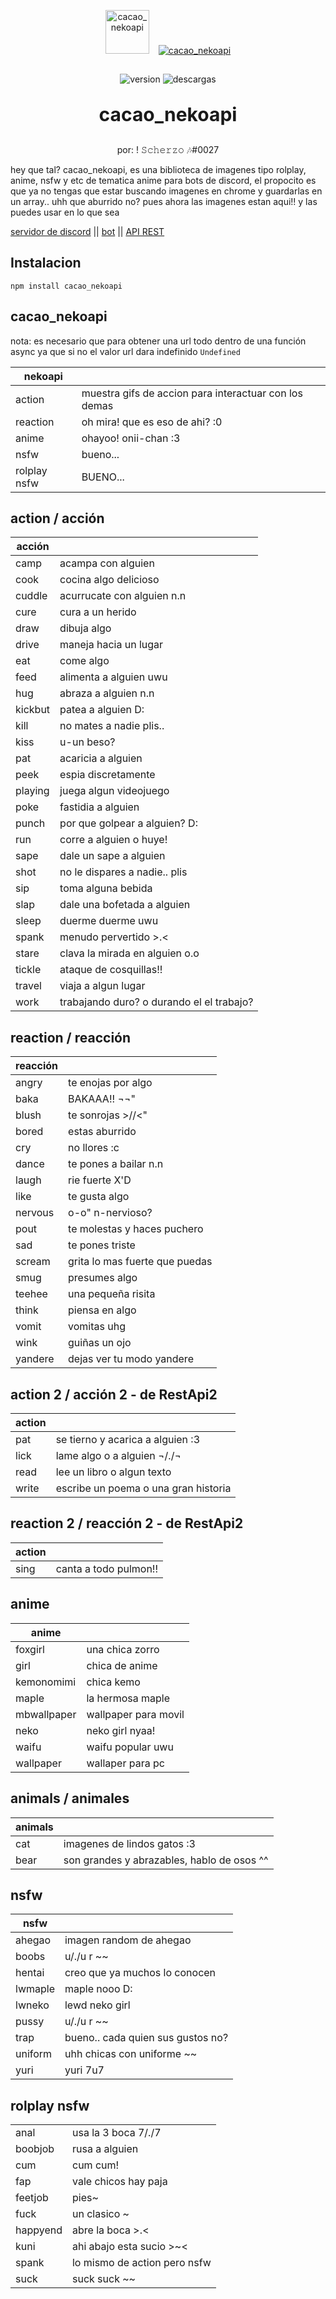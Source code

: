 <div align="center">
  <p><a href="https://discord.gg/PKGhvUKaQN"><img src="https://media.discordapp.net/attachments/809089744574611507/855990674046582794/1624150826097.png?width=322&height=461" width="70" alt="cacao_nekoapi" /></a><a href="https://discord.gg/PKGhvUKaQN"><img src="https://nodei.co/npm/cacao_nekoapi.png?downloads=true&downloadRank=true&stars=true" alt="cacao_nekoapi" style="margin-bottom: 15px; margin-left: 15px;"></a></p>
  <img src="https://img.shields.io/npm/v/cacao_nekoapi.svg?maxAge=3600" alt="version">
  <img src="https://img.shields.io/npm/dt/cacao_nekoapi" alt="descargas">
  <p style="font-family: -apple-system, BlinkMacSystemFont, 'Segoe UI', Roboto, Oxygen, Ubuntu, Cantarell, 'Open Sans', 'Helvetica Neue', sans-serif; font-size: 30px;"><b>cacao_nekoapi</b></p>
  <p style="padding: 0; font-family: -apple-system, BlinkMacSystemFont, 'Segoe UI', Roboto, Oxygen, Ubuntu, Cantarell, 'Open Sans', 'Helvetica Neue', sans-serif;">por: !  𝚂𝚌𝚑𝚎𝚛𝚣𝚘  🎶#0027</p>
</div>


hey que tal? 
cacao_nekoapi, es una biblioteca de imagenes tipo rolplay, anime, nsfw y etc de tematica anime para bots de discord,
el propocito es que ya no tengas que estar buscando imagenes en chrome y guardarlas en un array.. uhh que aburrido no?
pues ahora las imagenes estan aqui!! y las puedes usar en lo que sea

[servidor de discord](https://discord.gg/PKGhvUKaQN) || [bot](https://discord.com/api/oauth2/authorize?client_id=821452429409124451&permissions=8&scope=bot%20applications.commands) || [API REST](https://nekoapi.vanillank2006.repl.co/api)

## Instalacion

`npm install cacao_nekoapi`

## cacao_nekoapi

nota: es necesario que para obtener una url todo dentro de una función async ya que si no el valor url dara indefinido `Undefined`

| nekoapi      |                                                       |
| ------------ | ----------------------------------------------------- |
| action       | muestra gifs de accion para interactuar con los demas |
| reaction     | oh mira! que es eso de ahi?  :0                       |
| anime        | ohayoo! onii-chan :3                                  |
| nsfw         | bueno...                                              |
| rolplay nsfw | BUENO...                                              |

## action / acción

| acción  |                                           |
| ------- | ----------------------------------------- |
| camp    | acampa con alguien                        |
| cook    | cocina algo delicioso                     |
| cuddle  | acurrucate con alguien n.n                |
| cure    | cura a un herido                          |
| draw    | dibuja algo                               |
| drive   | maneja hacia un lugar                     |
| eat     | come algo                                 |
| feed    | alimenta a alguien uwu                    |
| hug     | abraza a alguien n.n                      |
| kickbut | patea a alguien D:                        |
| kill    | no mates a nadie plis..                   |
| kiss    | u-un beso?                                |
| pat     | acaricia a alguien                        |
| peek    | espia discretamente                       |
| playing | juega algun videojuego                    |
| poke    | fastidia a alguien                        |
| punch   | por que golpear a alguien? D:             |
| run     | corre a alguien o huye!                   |
| sape    | dale un sape a alguien                    |
| shot    | no le dispares a nadie.. plis             |
| sip     | toma alguna bebida                        |
| slap    | dale una bofetada a alguien               |
| sleep   | duerme duerme uwu                         |
| spank   | menudo pervertido >.<                     |
| stare   | clava la mirada en alguien o.o            |
| tickle  | ataque de cosquillas!!                    |
| travel  | viaja a algun lugar                       |
| work    | trabajando duro? o durando el el trabajo? |

## reaction / reacción

| reacción |                                |
| -------- | ------------------------------ |
| angry    | te enojas por algo             |
| baka     | BAKAAA!! ¬¬"                   |
| blush    | te sonrojas >//<"              |
| bored    | estas aburrido                 |
| cry      | no llores :c                   |
| dance    | te pones a bailar n.n          |
| laugh    | rie fuerte X'D                 |
| like     | te gusta algo                  |
| nervous  | o-o" n-nervioso?               |
| pout     | te molestas y haces puchero    |
| sad      | te pones triste                |
| scream   | grita lo mas fuerte que puedas |
| smug     | presumes algo                  |
| teehee   | una pequeña risita             |
| think    | piensa en algo                 |
| vomit    | vomitas uhg                    |
| wink     | guiñas un ojo                  |
| yandere  | dejas ver tu modo yandere      |

## action 2 / acción 2  - de RestApi2

| action |                                      |
| ------ | ------------------------------------ |
| pat    | se tierno y acarica a alguien :3     |
| lick   | lame algo o a alguien ¬/./¬          |
| read   | lee un libro o algun texto           |
| write  | escribe un poema o una gran historia |

## reaction 2 / reacción 2  - de RestApi2

| action |                       |
| ------ | --------------------- |
| sing   | canta a todo pulmon!! |


## anime

| anime       |                      |
| ----------- | -------------------- |
| foxgirl     | una chica zorro      |
| girl        | chica de anime       |
| kemonomimi  | chica kemo           |
| maple       | la hermosa maple     |
| mbwallpaper | wallpaper para movil |
| neko        | neko girl nyaa!      |
| waifu       | waifu popular uwu    |
| wallpaper   | wallaper para pc     |

## animals / animales

| animals |                                            |
| ------- | ------------------------------------------ |
| cat     | imagenes de lindos gatos :3                |
| bear    | son grandes y abrazables, hablo de osos ^^ |

## nsfw

| nsfw    |                                   |
| ------- | --------------------------------- |
| ahegao  | imagen random de ahegao           |
| boobs   | u/./u r ~~                        |
| hentai  | creo que ya muchos lo conocen     |
| lwmaple | maple nooo D:                     |
| lwneko  | lewd neko girl                    |
| pussy   | u/./u r ~~                        |
| trap    | bueno.. cada quien sus gustos no? |
| uniform | uhh chicas con uniforme ~~        |
| yuri    | yuri 7u7                          |

## rolplay nsfw

|          |                              |
| -------- | ---------------------------- |
| anal     | usa la 3 boca 7/./7          |
| boobjob  | rusa a alguien               |
| cum      | cum cum!                     |
| fap      | vale chicos hay paja         |
| feetjob  | pies~                        |
| fuck     | un clasico ~                 |
| happyend | abre la boca >.<             |
| kuni     | ahi abajo esta sucio >~<     |
| spank    | lo mismo de action pero nsfw |
| suck     | suck suck ~~                 |